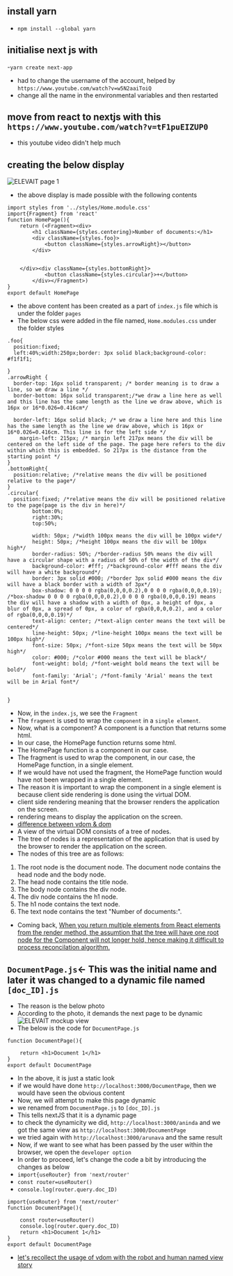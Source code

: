 ## install yarn
- `npm install --global yarn`
## initialise next js with 
-`yarn create next-app`
- had to change the username of the account, helped by `https://www.youtube.com/watch?v=w5N2aaiToiQ`
- change all the name in the environmental variables and then restarted

## move from react to nextjs with this `https://www.youtube.com/watch?v=tF1puEIZUP0`
- this youtube video didn't help much

## creating the below display
![ELEVAIT page 1](https://github.com/anindameister/ElevaitNextJS/blob/main/photos/1.PNG)
- the above display is made possible with the following contents
```
import styles from '../styles/Home.module.css'
import{Fragment} from 'react'
function HomePage(){
    return (<Fragment><div>
        <h1 className={styles.centering}>Number of documents:</h1>
        <div className={styles.foo}>
            <button className={styles.arrowRight}></button>
        </div>


    </div><div className={styles.bottomRight}>
            <button className={styles.circular}>+</button>
        </div></Fragment>)
}
export default HomePage
```
- the above content has been created as a part of `index.js` file which is under the folder `pages`
- The below css were added in the file named, `Home.modules.css` under the folder styles
```
.foo{
  position:fixed;
  left:40%;width:250px;border: 3px solid black;background-color: #f1f1f1;

}
.arrowRight {
  border-top: 16px solid transparent; /* border meaning is to draw a line, so we draw a line */
  border-bottom: 16px solid transparent;/*we draw a line here as well and this line has the same length as the line we draw above, which is 16px or 16*0.026=0.416cm*/
  
  border-left: 16px solid black; /* we draw a line here and this line has the same length as the line we draw above, which is 16px or 16*0.026=0.416cm. This line is for the left side */
    margin-left: 215px; /* margin left 217px means the div will be centered on the left side of the page. The page here refers to the div within which this is embedded. So 217px is the distance from the starting point */
}
.bottomRight{
  position:relative; /*relative means the div will be positioned relative to the page*/
}
.circular{
  position:fixed; /*relative means the div will be positioned relative to the page(page is the div in here)*/
        bottom:0%;
        right:30%;
        top:50%;
    
        width: 50px; /*width 100px means the div will be 100px wide*/
        height: 50px; /*height 100px means the div will be 100px high*/
        border-radius: 50%; /*border-radius 50% means the div will have a circular shape with a radius of 50% of the width of the div*/
        background-color: #fff; /*background-color #fff means the div will have a white background*/
        border: 3px solid #000; /*border 3px solid #000 means the div will have a black border with a width of 3px*/
        box-shadow: 0 0 0 0 rgba(0,0,0,0.2),0 0 0 0 rgba(0,0,0,0.19); /*box-shadow 0 0 0 0 rgba(0,0,0,0.2),0 0 0 0 rgba(0,0,0,0.19) means the div will have a shadow with a width of 0px, a height of 0px, a blur of 0px, a spread of 0px, a color of rgba(0,0,0,0.2), and a color of rgba(0,0,0,0.19)*/
        text-align: center; /*text-align center means the text will be centered*/
        line-height: 50px; /*line-height 100px means the text will be 100px high*/
        font-size: 50px; /*font-size 50px means the text will be 50px high*/
        color: #000; /*color #000 means the text will be black*/
        font-weight: bold; /*font-weight bold means the text will be bold*/
        font-family: 'Arial'; /*font-family 'Arial' means the text will be in Arial font*/
        
    
}
```
- Now, in the `index.js`, we see the `Fragment`
- The `fragment` is used to wrap the `component` in a `single element`.
- Now, what is a component? A component is a function that returns some html.
- In our case, the HomePage function returns some html.
- The HomePage function is a component in our case.
- The fragment is used to wrap the component, in our case, the HomePage function, in a single element.
- If we would have not used the fragment, the HomePage function would have not been wrapped in a single element.
- The reason it is important to wrap the component in a single element is because client side rendering is done using the virtual DOM.
- client side rendering meaning that the browser renders the application on the screen.
- rendering means to display the application on the screen.
- <a href="https://katiehyenychoi.medium.com/virtual-dom-vs-real-dom-44d442eb2501" target="_blank">difference between vdom & dom</a> 
- A view of the virtual DOM consists of a tree of nodes.
- The tree of nodes is a representation of the application that is used by the browser to render the application on the screen.
- The nodes of this tree are as follows:
1. The root node is the document node. The document node contains the head node and the body node.
2. The head node contains the title node.
3. The body node contains the div node.
4. The div node contains the h1 node.
5. The h1 node contains the text node.
6. The text node contains the text "Number of documents:".
- Coming back, <a href="https://stackoverflow.com/questions/54665999/why-return-multiple-elements-in-react-is-not-allowed">When you return multiple elements from React elements from the render method, the assumtion that the tree will have one root node for the Component will not longer hold, hence making it difficult to process reconcilation algorithm.</a>
## `DocumentPage.js`<- This was the initial name and later it was changed to a dynamic file named `[doc_ID].js`
- The reason is the below photo
- According to the photo, it demands the next page to be dynamic
![ELEVAIT mockup view](photos/1.PNG)
- The below is the code for `DocumentPage.js`
```
function DocumentPage(){

    return <h1>Document 1</h1>
}
export default DocumentPage
```
- In the above, it is just a static look
- if we would have done `http://localhost:3000/DocumentPage`, then we would have seen the obvious content
- Now, we will attempt to make this page dynamic
- we renamed from `DocumentPage.js` to `[doc_ID].js`
- This tells nextJS that it is a dynamic page
- to check the dynamicity we did, `http://localhost:3000/aninda` and we got the same view as `http://localhost:3000/DocumentPage`
- we tried again with `http://localhost:3000/arunava` and the same result
- Now, if we want to see what has been passed by the user within the browser, we open the `developer option`
- In order to proceed, let's change the code a bit by introducing the changes as below
- `import{useRouter} from 'next/router'`
- `const router=useRouter()`
- `console.log(router.query.doc_ID)`

```
import{useRouter} from 'next/router'
function DocumentPage(){

    const router=useRouter()
    console.log(router.query.doc_ID) 
    return <h1>Document 1</h1>
}
export default DocumentPage
```
- <a href="https://www.youtube.com/watch?v=BYbgopx44vo&feature=emb_imp_woyt
">let's recollect the usage of vdom with the robot and human named view story</a>









